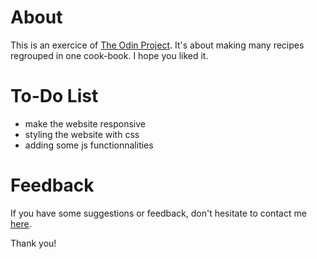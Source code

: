 
# About 
This is an exercice of [The Odin Project](https://www.theodinproject.com).
It's about making many recipes regrouped in one cook-book.
I hope you liked it.

# To-Do List
* make the website responsive 
* styling the website with css 
* adding some js functionnalities 

# Feedback 
If you have some suggestions or feedback, don't hesitate to contact me [here](eliaschakroun.01@gmail.com).

Thank you!
